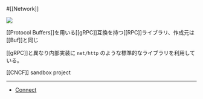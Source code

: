 #[[Network]]

![](https://avatars.githubusercontent.com/u/97258658?s=200&v=4)

[[Protocol Buffers]]を用いる[[gRPC]]互換を持つ[[RPC]]ライブラリ、作成元は[[Buf]]と同じ

[[gRPC]]と異なり内部実装に `net/http` のような標準的なライブラリを利用している。

[[CNCF]] sandbox project

---

- [Connect](https://connectrpc.com/)